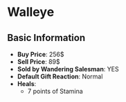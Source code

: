 # Walleye

## Basic Information

- **Buy Price**: 256$
- **Sell Price**: 89$
- **Sold by Wandering Salesman**: YES
- **Default Gift Reaction**: Normal
- **Heals**:
  - 7 points of Stamina